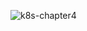 ![k8s-chapter4](https://user-images.githubusercontent.com/46305139/95684962-dd41b800-0c2f-11eb-8fca-08aa3d18f286.jpg)